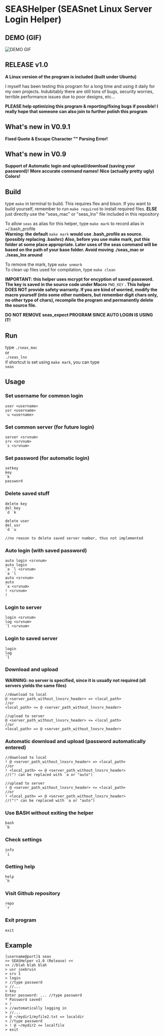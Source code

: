# SEASHelper (SEASnet Linux Server Login Helper)

## DEMO (GIF)
![DEMO GIF](/demo/DEMO.gif)

## RELEASE v1.0
__A Linux version of the program is included (built under Ubuntu)__

I myself has been testing this program for a long time and using it daily for my own projects. Indubitably there are still tons of bugs, security worries, terrible performance issues due to poor designs, etc...

__PLEASE help optimizing this program & reporting/fixing bugs if possible! I really hope that someone can also join to further polish this program__

## What's new in V0.9.1
__Fixed Quote & Escape Character "\" Parsing Error!__

## What's new in V0.9
__Support of Automatic login and upload/download (saving your password)!__
__More accurate command names!__
__Nice (actually pretty ugly) Colors!__

## Build
type `make` in terminal to build.
This requires flex and bison. If you want to build yourself, remember to run `make required` to install required files. __ELSE__ just directly use the "seas_mac" or "seas_lnx" file included in this repository

To allow `seas` as alias for this helper, type `make mark` to record alias in ~/.bash_profile  
__Warning: the default__ `make mark` __would use .bash_profile as source. (possibly replacing .bashrc)__
__Also, before you use make mark, put this folder at some place appropriate. Later uses of the seas command will be based on the path of your base folder. Avoid moving ./seas_mac or ./seas_lnx around__

To remove the mark, type `make unmark`  
To clean up files used for compilation, type `make clean`

__IMPORTANT: this helper uses mcrypt for encyption of saved password. The key is saved in the source code under Macro__ `PWD_KEY` __. This helper DOES NOT provide safety warranty. If you are kind of worried, modify the macro yourself (into some other numbers, but remember digit chars only, no other type of chars), recompile the program and permanently delete the source file.__

__DO NOT REMOVE seas_expect PROGRAM SINCE AUTO LOGIN IS USING IT!__

## Run
type
`./seas_mac`  
or  
`./seas_lnx`  
if shortcut is set using `make mark`, you can type  
`seas`

## Usage

### Set username for common login
```
user <username>
usr <username>
`u <username>
```

### Set common server (for future login)
```
server <srvnum>
srv <srvnum>
`s <srvnum>
```

### Set password (for automatic login)
```
setkey
key
`k
password
```

### Delete saved stuff
```
delete key
del key
`d `k

delete user
del usr
`d `u

//no reason to delete saved server number, thus not implemented
```

### Auto login (with saved password)
```
auto login <srvnum>
auto login
`a `l <srvnum>
`a `l
auto <srvnum>
auto
`a <srvnum>
! <srvnum>
!
```

### Login to server
```
login <srvnum>
log <srvnum>
`l <srvnum>
```

### Login to saved server
```
login
log
`l
```

### Download and upload
__WARNING: no server is specified, since it is usually not required (all servers yields the same files)__
```
//download to local
@ <server_path_without_lnxsrv_header> => <local_path>
//or
<local_path> <= @ <server_path_without_lnxsrv_header>

//upload to server
@ <server_path_without_lnxsrv_header> <= <local_path>
//or
<local_path> => @ <server_path_without_lnxsrv_header>
```

### Automatic download and upload (password automatically entered)
```
//download to local
! @ <server_path_without_lnxsrv_header> => <local_path>
//or
! <local_path> <= @ <server_path_without_lnxsrv_header>
//("! can be replaced with `a or "auto")

//upload to server
! @ <server_path_without_lnxsrv_header> <= <local_path>
//or
! <local_path> => @ <server_path_without_lnxsrv_header>
//("!" can be replaced with `a or "auto")
```

### Use BASH without exiting the helper
```
bash
`b
```

### Check settings
```
info
`i
```

### Getting help
```
help
`h
```

### Visit Github repository
```
repo
`r
```

### Exit program
```
exit
```

## Example
```
[username@port]$ seas
>> SEASHelper v1.0 (Release) <<
>> //blah blah blah
> usr joebruin
> srv 1
> login
> //type password
> //...
> key
Enter password: ... //type password
* Password saved!
> !
> //automatically logging in
> //...
> @ ~/mydir1/myfile2.txt => localdir
> //type password
> ! @ ~/mydir2 <= localfile
> exit
```
